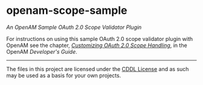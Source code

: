 <!--  
/*
 * The contents of this file are subject to the terms of the Common Development and
 * Distribution License (the License). You may not use this file except in compliance with the
 * License.
 *
 * You can obtain a copy of the License at legal/CDDLv1.0.txt. See the License for the
 * specific language governing permission and limitations under the License.
 *
 * When distributing Covered Software, include this CDDL Header Notice in each file and include
 * the License file at legal/CDDLv1.0.txt. If applicable, add the following below the CDDL
 * Header, with the fields enclosed by brackets [] replaced by your own identifying
 * information: "Portions copyright [year] [name of copyright owner]".
 *
 * Copyright 2017 ForgeRock AS.
 */
-->
# openam-scope-sample

*An OpenAM Sample OAuth 2.0 Scope Validator Plugin*

For instructions on using this sample OAuth 2.0 scope validator plugin
with OpenAM see the chapter,
*[Customizing OAuth 2.0 Scope Handling](https://backstage.forgerock.com/docs/openam/13.5/dev-guide/#build-oauth2-scopes-plugin)*,
in the OpenAM *Developer's Guide*.


* * *

The files in this project are licensed under the [CDDL License](https://forum.forgerock.com/cddlv1-0/) and as such may be used as a basis for your own projects.
